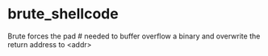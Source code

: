# brute_shellcode
Brute forces the pad # needed to buffer overflow a binary and overwrite the return address to &lt;addr>
